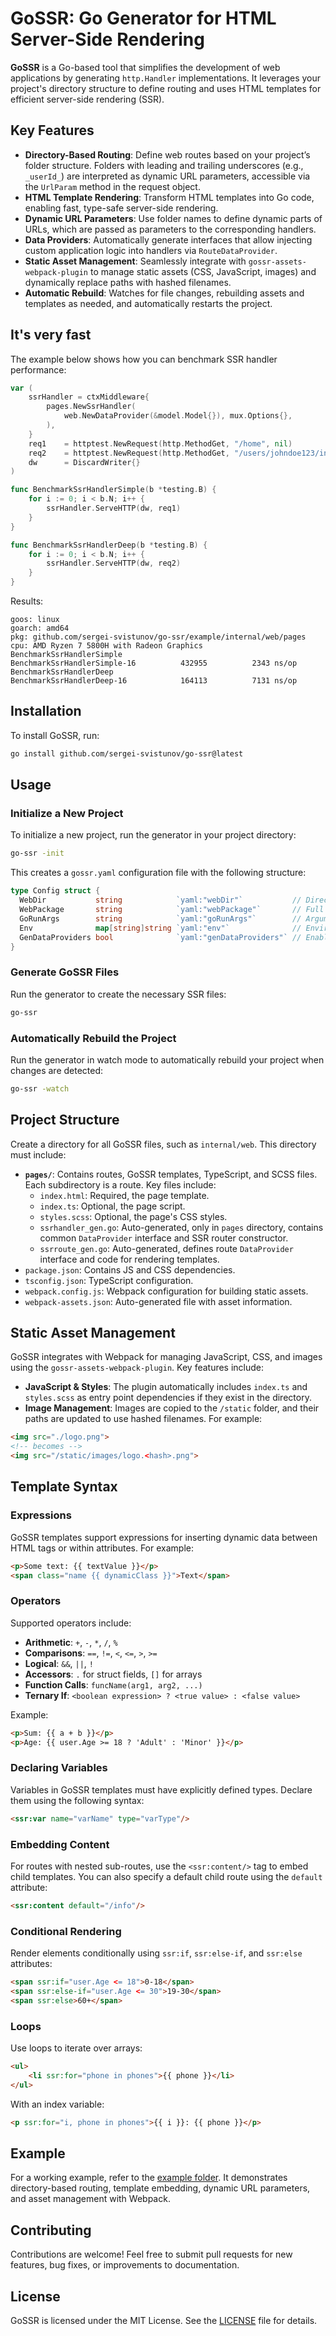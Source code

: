 
# GoSSR: Go Generator for HTML Server-Side Rendering

**GoSSR** is a Go-based tool that simplifies the development of web applications by generating `http.Handler` implementations. It leverages your project's directory structure to define routing and uses HTML templates for efficient server-side rendering (SSR).

## Key Features

- **Directory-Based Routing**: Define web routes based on your project’s folder structure. Folders with leading and trailing underscores (e.g., `_userId_`) are interpreted as dynamic URL parameters, accessible via the `UrlParam` method in the request object.
- **HTML Template Rendering**: Transform HTML templates into Go code, enabling fast, type-safe server-side rendering.
- **Dynamic URL Parameters**: Use folder names to define dynamic parts of URLs, which are passed as parameters to the corresponding handlers.
- **Data Providers**: Automatically generate interfaces that allow injecting custom application logic into handlers via `RouteDataProvider`.
- **Static Asset Management**: Seamlessly integrate with `gossr-assets-webpack-plugin` to manage static assets (CSS, JavaScript, images) and dynamically replace paths with hashed filenames.
- **Automatic Rebuild**: Watches for file changes, rebuilding assets and templates as needed, and automatically restarts the project.

## It's very fast

The example below shows how you can benchmark SSR handler performance:

```go
var (
    ssrHandler = ctxMiddleware{
        pages.NewSsrHandler(
            web.NewDataProvider(&model.Model{}), mux.Options{},
        ),
    }
    req1    = httptest.NewRequest(http.MethodGet, "/home", nil)
    req2    = httptest.NewRequest(http.MethodGet, "/users/johndoe123/info", nil)
    dw      = DiscardWriter{}
)

func BenchmarkSsrHandlerSimple(b *testing.B) {
    for i := 0; i < b.N; i++ {
        ssrHandler.ServeHTTP(dw, req1)
    }
}

func BenchmarkSsrHandlerDeep(b *testing.B) {
    for i := 0; i < b.N; i++ {
        ssrHandler.ServeHTTP(dw, req2)
    }
}
```
Results:
```
goos: linux
goarch: amd64
pkg: github.com/sergei-svistunov/go-ssr/example/internal/web/pages
cpu: AMD Ryzen 7 5800H with Radeon Graphics         
BenchmarkSsrHandlerSimple
BenchmarkSsrHandlerSimple-16    	  432955	      2343 ns/op
BenchmarkSsrHandlerDeep
BenchmarkSsrHandlerDeep-16      	  164113	      7131 ns/op
```

## Installation

To install GoSSR, run:

```bash
go install github.com/sergei-svistunov/go-ssr@latest
```

## Usage

### Initialize a New Project

To initialize a new project, run the generator in your project directory:

```bash
go-ssr -init
```

This creates a `gossr.yaml` configuration file with the following structure:

```go
type Config struct {
  WebDir           string            `yaml:"webDir"`           // Directory containing SSR handlers and templates
  WebPackage       string            `yaml:"webPackage"`       // Full path to the web package
  GoRunArgs        string            `yaml:"goRunArgs"`        // Arguments for `go run`
  Env              map[string]string `yaml:"env"`              // Environment variables
  GenDataProviders bool              `yaml:"genDataProviders"` // Enable basic DataProviders implementation generation (experimental)
}
```

### Generate GoSSR Files

Run the generator to create the necessary SSR files:

```bash
go-ssr
```

### Automatically Rebuild the Project

Run the generator in watch mode to automatically rebuild your project when changes are detected:

```bash
go-ssr -watch
```

## Project Structure

Create a directory for all GoSSR files, such as `internal/web`. This directory must include:

- **`pages/`**: Contains routes, GoSSR templates, TypeScript, and SCSS files. Each subdirectory is a route. Key files include:
  - `index.html`: Required, the page template.
  - `index.ts`: Optional, the page script.
  - `styles.scss`: Optional, the page's CSS styles.
  - `ssrhandler_gen.go`: Auto-generated, only in `pages` directory, contains common `DataProvider` interface and SSR router constructor.
  - `ssrroute_gen.go`: Auto-generated, defines route `DataProvider` interface and code for rendering templates.
- `package.json`: Contains JS and CSS dependencies.
- `tsconfig.json`: TypeScript configuration.
- `webpack.config.js`: Webpack configuration for building static assets.
- `webpack-assets.json`: Auto-generated file with asset information.

## Static Asset Management

GoSSR integrates with Webpack for managing JavaScript, CSS, and images using the `gossr-assets-webpack-plugin`. Key features include:

- **JavaScript & Styles**: The plugin automatically includes `index.ts` and `styles.scss` as entry point dependencies if they exist in the directory.
- **Image Management**: Images are copied to the `/static` folder, and their paths are updated to use hashed filenames. For example:

```html
<img src="./logo.png">
<!-- becomes -->
<img src="/static/images/logo.<hash>.png">
```

## Template Syntax

### Expressions

GoSSR templates support expressions for inserting dynamic data between HTML tags or within attributes. For example:

```html
<p>Some text: {{ textValue }}</p>
<span class="name {{ dynamicClass }}">Text</span>
```

### Operators

Supported operators include:

- **Arithmetic**: `+`, `-`, `*`, `/`, `%`
- **Comparisons**: `==`, `!=`, `<`, `<=`, `>`, `>=`
- **Logical**: `&&`, `||`, `!`
- **Accessors**: `.` for struct fields, `[]` for arrays
- **Function Calls**: `funcName(arg1, arg2, ...)`
- **Ternary If**: `<boolean expression> ? <true value> : <false value>`

Example:

```html
<p>Sum: {{ a + b }}</p>
<p>Age: {{ user.Age >= 18 ? 'Adult' : 'Minor' }}</p>
```

### Declaring Variables

Variables in GoSSR templates must have explicitly defined types. Declare them using the following syntax:

```html
<ssr:var name="varName" type="varType"/>
```

### Embedding Content

For routes with nested sub-routes, use the `<ssr:content/>` tag to embed child templates. You can also specify a default child route using the `default` attribute:

```html
<ssr:content default="/info"/>
```

### Conditional Rendering

Render elements conditionally using `ssr:if`, `ssr:else-if`, and `ssr:else` attributes:

```html
<span ssr:if="user.Age <= 18">0-18</span>
<span ssr:else-if="user.Age <= 30">19-30</span>
<span ssr:else>60+</span>
```

### Loops

Use loops to iterate over arrays:

```html
<ul>
    <li ssr:for="phone in phones">{{ phone }}</li>
</ul>
```

With an index variable:

```html
<p ssr:for="i, phone in phones">{{ i }}: {{ phone }}</p>
```

## Example

For a working example, refer to the [example folder](/example). It demonstrates directory-based routing, template embedding, dynamic URL parameters, and asset management with Webpack.

## Contributing

Contributions are welcome! Feel free to submit pull requests for new features, bug fixes, or improvements to documentation.

## License

GoSSR is licensed under the MIT License. See the [LICENSE](LICENSE) file for details.